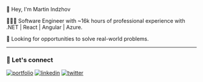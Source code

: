 👋 Hey, I'm  Martin Indzhov

👨🏻‍💻 Software Engineer with ~16k hours of professional experience with .NET | React | Angular | Azure. 

🤔 Looking for opportunities to solve real-world problems.

----

### 🔗 Let's connect 
[![portfolio](https://img.shields.io/badge/my_portfolio-000?style=for-the-badge&logo=ko-fi&logoColor=white)](https://martin-indzhov.com/) [![linkedin](https://img.shields.io/badge/linkedin-0A66C2?style=for-the-badge&logo=linkedin&logoColor=white)](https://www.linkedin.com/in/martin-indzhov) [![twitter](https://img.shields.io/badge/twitter-1DA1F2?style=for-the-badge&logo=twitter&logoColor=white)](https://twitter.com/mrindzhov)


